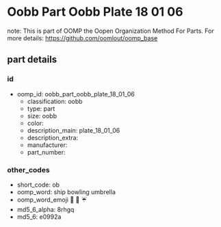 # Oobb Part Oobb Plate 18 01 06  

note: This is part of OOMP the Oopen Organization Method For Parts. For more details: https://github.com/oomlout/oomp_base

##  part details





### id
* oomp_id: oobb_part_oobb_plate_18_01_06
  * classification: oobb
  * type: part
  * size: oobb
  * color: 
  * description_main: plate_18_01_06
  * description_extra: 
  * manufacturer: 
  * part_number: 

### other_codes
* short_code: ob
* oomp_word: ship bowling umbrella
* oomp_word_emoji :ship: :bowling: :umbrella:
* md5_6_alpha: 8rhgq
* md5_6: e0992a